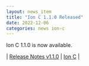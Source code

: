 ```yaml
---
layout: news_item
title: "Ion C 1.1.0 Released"
date: 2022-12-06
categories: news ion-c
---
```


Ion C 1.1.0 is now available.

| [Release Notes v1.1.0](https://github.com/amzn/ion-c/releases/tag/v1.1.0) | [Ion C](https://github.com/amzn/ion-c) |

